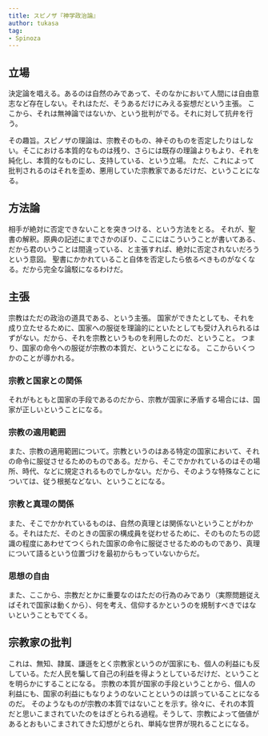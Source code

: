 ```yaml
---
title: スピノザ『神学政治論』
author: tukasa
tag: 
- Spinoza
---
```

## 立場

決定論を唱える。あるのは自然のみであって、そのなかにおいて人間には自由意志など存在しない。それはただ、そうあるだけにみえる妄想だという主張。 ここから、それは無神論ではないか、という批判がでる。それに対して抗弁を行う。

その趣旨。スピノザの理論は、宗教そのもの、神そのものを否定したりはしない。そこにおける本質的なものは残り、さらには既存の理論よりもより、それを純化し、本質的なものにし、支持している、という立場。 ただ、これによって批判されるのはそれを歪め、悪用していた宗教家であるだけだ、ということになる。

## 方法論

相手が絶対に否定できないことを突きつける、という方法をとる。 それが、聖書の解釈。原典の記述にまでさかのぼり、ここにはこういうことが書いてある、だから君のいうことは間違っている、と主張すれば、絶対に否定されないだろうという意図。 聖書にかかれていること自体を否定したら依るべきものがなくなる。だから完全な論駁になるわけだ。

## 主張

宗教はただの政治の道具である、という主張。 国家ができたとしても、それを成り立たせるために、国家への服従を理論的にといたとしても受け入れられるはずがない。だから、それを宗教というものを利用したのだ、ということ。 つまり、国家の命令への服従が宗教の本質だ、ということになる。
ここからいくつかのことが導かれる。

### 宗教と国家との関係

それがもともと国家の手段であるのだから、宗教が国家に矛盾する場合には、国家が正しいということになる。

### 宗教の適用範囲

また、宗教の適用範囲について。宗教というのはある特定の国家において、それの命令に服従させるためのものである。だから、そこでかかれているのはその場所、時代、などに規定されるものでしかない。だから、そのような特殊なことについては、従う根拠などない、ということになる。

### 宗教と真理の関係

また、そこでかかれているものは、自然の真理とは関係ないということがわかる。それはただ、そのときの国家の構成員を従わせるために、そのものたちの認識の程度にあわせてつくられた国家の命令に服従させるためのものであり、真理について語るという位置づけを最初からもっていないからだ。

### 思想の自由

 また、ここから、宗教だとかに重要なのはただの行為のみであり（実際問題従えばそれで国家は動くから）、何を考え、信仰するかというのを規制すべきではないということもでてくる。

## 宗教家の批判

これは、無知、隷属、謙遜をとく宗教家というのが国家にも、個人の利益にも反している。ただ人民を騙して自己の利益を得ようとしているだけだ、ということを明らかにすることになる。 宗教の本質が国家の手段ということから、個人の利益にも、国家の利益にもなりようのないことというのは誤っていることになるのだ。 そのようなものが宗教の本質ではないことを示す。徐々に、それの本質だと思いこまされていたのをはぎとられる過程。そうして、宗教によって価値があるとおもいこまされてきた幻想がとられ、単純な世界が現れることになる。